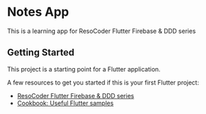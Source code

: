 # Notes App

This is a learning app for ResoCoder Flutter Firebase & DDD series 

## Getting Started

This project is a starting point for a Flutter application.

A few resources to get you started if this is your first Flutter project:

- [ResoCoder Flutter Firebase & DDD series](https://www.youtube.com/playlist?list=PLB6lc7nQ1n4iS5p-IezFFgqP6YvAJy84U)
- [Cookbook: Useful Flutter samples](https://flutter.dev/docs/cookbook)

